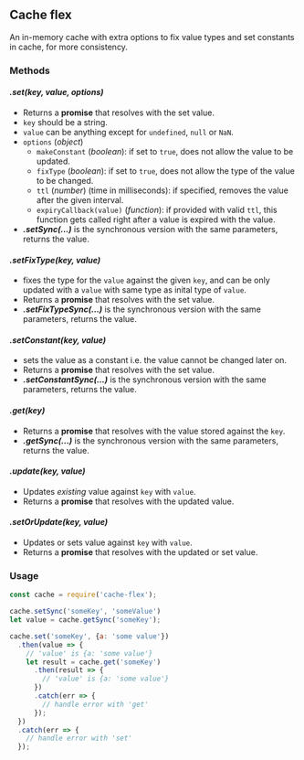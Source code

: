 ## Cache flex
An in-memory cache with extra options to fix value types and set constants in cache, for more consistency.

### Methods

#### *.set(key, value, options)*
- Returns a **promise** that resolves with the set value.
- `key` should be a string.
- `value` can be anything except for `undefined`, `null` or `NaN`.
- `options` (*object*)
  - `makeConstant` (*boolean*): if set to `true`, does not allow the value to be updated.
  - `fixType` (*boolean*): if set to `true`, does not allow the type of the value to be changed.
  - `ttl` (*number*) (time in milliseconds): if specified, removes the value after the given interval.
  - `expiryCallback(value)` (*function*): if provided with valid `ttl`, this function gets called right after a value is expired with the value.
- ***.setSync(...)*** is the synchronous version with the same parameters, returns the value.

#### *.setFixType(key, value)*
- fixes the type for the `value` against the given `key`, and
can be only updated with a `value` with same type as inital type of `value`.
- Returns a **promise** that resolves with the set value.
- ***.setFixTypeSync(...)*** is the synchronous version with the same parameters, returns the value.

#### *.setConstant(key, value)*
- sets the value as a constant i.e. the value cannot be changed later on.
- Returns a **promise** that resolves with the set value.
- ***.setConstantSync(...)*** is the synchronous version with the same parameters, returns the value.

#### *.get(key)*
- Returns a **promise** that resolves with the value stored against the `key`.
- ***.getSync(...)*** is the synchronous version with the same parameters, returns the value.

#### *.update(key, value)*
- Updates *existing* value against `key` with `value`.
- Returns a **promise** that resolves with the updated value.

#### *.setOrUpdate(key, value)*
- Updates or sets value against `key` with `value`.
- Returns a **promise** that resolves with the updated or set value.

### Usage

```js
const cache = require('cache-flex');

cache.setSync('someKey', 'someValue')
let value = cache.getSync('someKey');

cache.set('someKey', {a: 'some value'})
  .then(value => {
    // 'value' is {a: 'some value'}
    let result = cache.get('someKey')
      .then(result => {
        // 'value' is {a: 'some value'}
      })
      .catch(err => {
        // handle error with 'get'
      });
  })
  .catch(err => {
    // handle error with 'set'
  });
```
